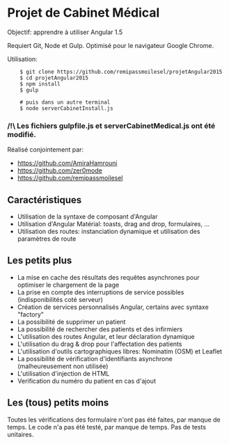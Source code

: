 # Projet de Cabinet Médical

Objectif: apprendre à utiliser Angular 1.5

Requiert Git, Node et Gulp. Optimisé pour le navigateur Google Chrome.

Utilisation:

```
	$ git clone https://github.com/remipassmoilesel/projetAngular2015
	$ cd projetAngular2015
	$ npm install
	$ gulp

	# puis dans un autre terminal
	$ node serverCabinetInstall.js
```

### /!\ Les fichiers gulpfile.js et serverCabinetMedical.js ont été modifié.

Réalisé conjointement par:
* https://github.com/AmiraHamrouni
* https://github.com/zer0mode
* https://github.com/remipassmoilesel

## Caractéristiques
* Utilisation de la syntaxe de composant d'Angular
* Utilisation d'Angular Matérial: toasts, drag and drop, formulaires, ...
* Utilisation des routes: instanciation dynamique et utilisation des paramètres de route

## Les petits plus
* La mise en cache des résultats des requêtes asynchrones pour optimiser le chargement de la page
* La prise en compte des interruptions de service possibles (indisponibilités coté serveur)
* Création de services personnalisés Angular, certains avec syntaxe "factory"
* La possibilité de supprimer un patient
* La possibilité de rechercher des patients et des infirmiers
* L'utilisation des routes Angular, et leur déclaration dynamique
* L'utilisation du drag & drop pour l'affectation des patients
* L'utilisation d'outils cartographiques libres: Nominatim (OSM) et Leaflet
* La possibilité de vérification d'identifiants asynchrone (malheureusement non utilisée)
* L'utilisation d'injection de HTML
* Verification du numéro du patient en cas d'ajout

## Les (tous) petits moins
Toutes les vérifications des formulaire n'ont pas été faites, par manque de temps.
Le code n'a pas été testé, par manque de temps.
Pas de tests unitaires.
